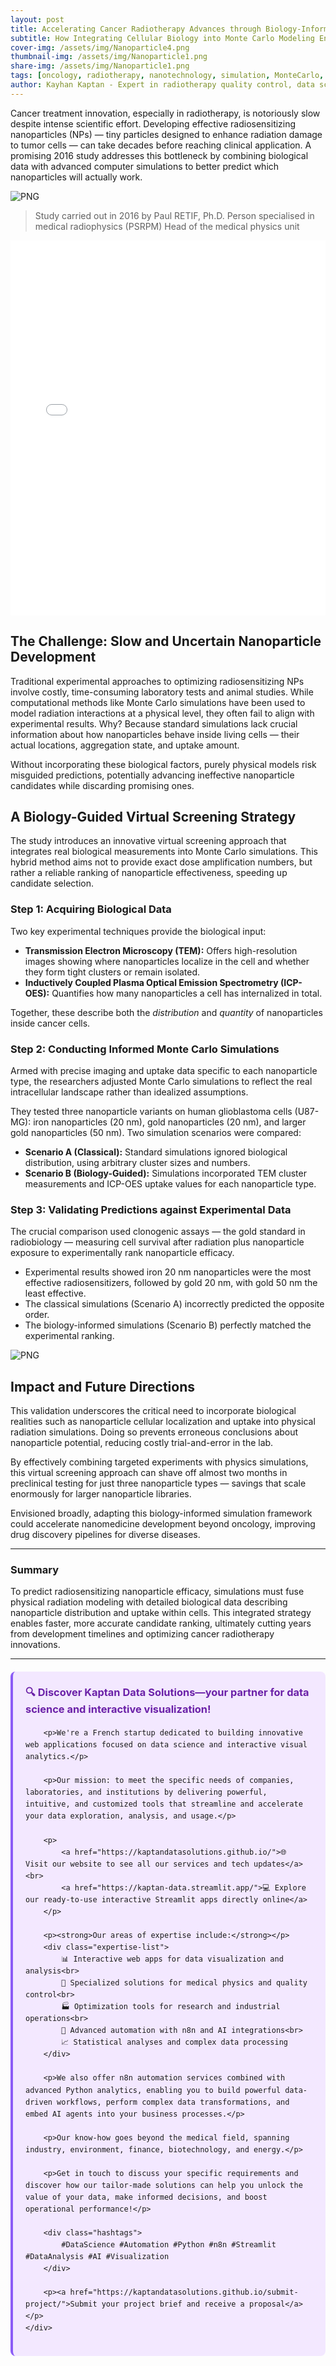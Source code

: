 ```yaml
---
layout: post
title: Accelerating Cancer Radiotherapy Advances through Biology-Informed Nanoparticle Simulations  
subtitle: How Integrating Cellular Biology into Monte Carlo Modeling Enhances Radiosensitizing Nanoparticle Selection  
cover-img: /assets/img/Nanoparticle4.png  
thumbnail-img: /assets/img/Nanoparticle1.png  
share-img: /assets/img/Nanoparticle1.png  
tags: [oncology, radiotherapy, nanotechnology, simulation, MonteCarlo, radiosensitizers, cancer research, drug development]  
author: Kayhan Kaptan - Expert in radiotherapy quality control, data science and automation
---
```


Cancer treatment innovation, especially in radiotherapy, is notoriously slow despite intense scientific effort. Developing effective radiosensitizing nanoparticles (NPs) — tiny particles designed to enhance radiation damage to tumor cells — can take decades before reaching clinical application. A promising 2016 study addresses this bottleneck by combining biological data with advanced computer simulations to better predict which nanoparticles will actually work.

![PNG](/assets/img/Nanoparticle2.png)

>Study carried out in 2016 by Paul RETIF, Ph.D.
>Person specialised in medical radiophysics (PSRPM)
>Head of the medical physics unit

<embed src="./assets/img/Monte Carlo simulations guided by imaging to predict the in vitro ranking of radiosensitizing nanoparticles.pdf" 
       type="application/pdf" 
       width="100%" height="600px" />


## The Challenge: Slow and Uncertain Nanoparticle Development

Traditional experimental approaches to optimizing radiosensitizing NPs involve costly, time-consuming laboratory tests and animal studies. While computational methods like Monte Carlo simulations have been used to model radiation interactions at a physical level, they often fail to align with experimental results. Why? Because standard simulations lack crucial information about how nanoparticles behave inside living cells — their actual locations, aggregation state, and uptake amount.

Without incorporating these biological factors, purely physical models risk misguided predictions, potentially advancing ineffective nanoparticle candidates while discarding promising ones.

## A Biology-Guided Virtual Screening Strategy

The study introduces an innovative virtual screening approach that integrates real biological measurements into Monte Carlo simulations. This hybrid method aims not to provide exact dose amplification numbers, but rather a reliable ranking of nanoparticle effectiveness, speeding up candidate selection.

### Step 1: Acquiring Biological Data

Two key experimental techniques provide the biological input:

- **Transmission Electron Microscopy (TEM):** Offers high-resolution images showing where nanoparticles localize in the cell and whether they form tight clusters or remain isolated.
- **Inductively Coupled Plasma Optical Emission Spectrometry (ICP-OES):** Quantifies how many nanoparticles a cell has internalized in total.

Together, these describe both the *distribution* and *quantity* of nanoparticles inside cancer cells.

### Step 2: Conducting Informed Monte Carlo Simulations

Armed with precise imaging and uptake data specific to each nanoparticle type, the researchers adjusted Monte Carlo simulations to reflect the real intracellular landscape rather than idealized assumptions.

They tested three nanoparticle variants on human glioblastoma cells (U87-MG): iron nanoparticles (20 nm), gold nanoparticles (20 nm), and larger gold nanoparticles (50 nm). Two simulation scenarios were compared:

- **Scenario A (Classical):** Standard simulations ignored biological distribution, using arbitrary cluster sizes and numbers.
- **Scenario B (Biology-Guided):** Simulations incorporated TEM cluster measurements and ICP-OES uptake values for each nanoparticle type.

### Step 3: Validating Predictions against Experimental Data

The crucial comparison used clonogenic assays — the gold standard in radiobiology — measuring cell survival after radiation plus nanoparticle exposure to experimentally rank nanoparticle efficacy.

- Experimental results showed iron 20 nm nanoparticles were the most effective radiosensitizers, followed by gold 20 nm, with gold 50 nm the least effective.
- The classical simulations (Scenario A) incorrectly predicted the opposite order.
- The biology-informed simulations (Scenario B) perfectly matched the experimental ranking.

![PNG](/assets/img/Nanoparticle3.png)

## Impact and Future Directions

This validation underscores the critical need to incorporate biological realities such as nanoparticle cellular localization and uptake into physical radiation simulations. Doing so prevents erroneous conclusions about nanoparticle potential, reducing costly trial-and-error in the lab.

By effectively combining targeted experiments with physics simulations, this virtual screening approach can shave off almost two months in preclinical testing for just three nanoparticle types — savings that scale enormously for larger nanoparticle libraries.

Envisioned broadly, adapting this biology-informed simulation framework could accelerate nanomedicine development beyond oncology, improving drug discovery pipelines for diverse diseases.

---

### Summary

To predict radiosensitizing nanoparticle efficacy, simulations must fuse physical radiation modeling with detailed biological data describing nanoparticle distribution and uptake within cells. This integrated strategy enables faster, more accurate candidate ranking, ultimately cutting years from development timelines and optimizing cancer radiotherapy innovations.

---

<html lang="fr">
<head>
    <meta charset="UTF-8">
    <meta name="viewport" content="width=device-width, initial-scale=1.0">
    <title>Kaptan Data Solutions</title>
    <style>
        .citation {
            background-color: #f3e8ff;
            border-left: 4px solid #8b5cf6;
            padding: 20px;
            margin: 20px 0;
            border-radius: 8px;
            font-family: -apple-system, BlinkMacSystemFont, 'Segoe UI', Roboto, sans-serif;
            line-height: 1.6;
        }
        .citation h3 {
            color: #6b21a8;
            margin-top: 0;
        }
        .citation a {
            color: #7c3aed;
            text-decoration: none;
        }
        .citation a:hover {
            text-decoration: underline;
        }
        .expertise-list {
            margin: 15px 0;
        }
        .hashtags {
            font-weight: bold;
            color: #7c3aed;
            margin-top: 15px;
        }
    </style>
</head>
<body>
    <div class="citation">
        <h3>🔍 Discover Kaptan Data Solutions—your partner for data science and interactive visualization!</h3>
        
        <p>We're a French startup dedicated to building innovative web applications focused on data science and interactive visual analytics.</p>
        
        <p>Our mission: to meet the specific needs of companies, laboratories, and institutions by delivering powerful, intuitive, and customized tools that streamline and accelerate your data exploration, analysis, and usage.</p>
        
        <p>
            <a href="https://kaptandatasolutions.github.io/">🌐 Visit our website to see all our services and tech updates</a><br>
            <a href="https://kaptan-data.streamlit.app/">💻 Explore our ready-to-use interactive Streamlit apps directly online</a>
        </p>
        
        <p><strong>Our areas of expertise include:</strong></p>
        <div class="expertise-list">
            📊 Interactive web apps for data visualization and analysis<br>
            🔬 Specialized solutions for medical physics and quality control<br>
            🏭 Optimization tools for research and industrial operations<br>
            🤖 Advanced automation with n8n and AI integrations<br>
            📈 Statistical analyses and complex data processing
        </div>
        
        <p>We also offer n8n automation services combined with advanced Python analytics, enabling you to build powerful data-driven workflows, perform complex data transformations, and embed AI agents into your business processes.</p>
        
        <p>Our know-how goes beyond the medical field, spanning industry, environment, finance, biotechnology, and energy.</p>
        
        <p>Get in touch to discuss your specific requirements and discover how our tailor-made solutions can help you unlock the value of your data, make informed decisions, and boost operational performance!</p>
        
        <div class="hashtags">
            #DataScience #Automation #Python #n8n #Streamlit #DataAnalysis #AI #Visualization
        </div>
        
        <p><a href="https://kaptandatasolutions.github.io/submit-project/">Submit your project brief and receive a proposal</a></p>
    </div>
</body>
</html>  